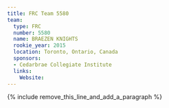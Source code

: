 ```yaml
---
title: FRC Team 5580
team:
  type: FRC
  number: 5580
  name: BRAEZEN KNIGHTS
  rookie_year: 2015
  location: Toronto, Ontario, Canada
  sponsors:
  - Cedarbrae Collegiate Institute
  links:
    Website:
---
```


{% include remove_this_line_and_add_a_paragraph %}